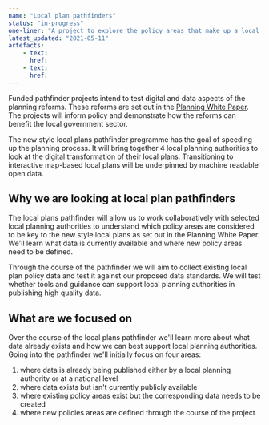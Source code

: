 ```yaml
---
name: "Local plan pathfinders"
status: "in-progress"
one-liner: "A project to explore the policy areas that make up a local plan"
latest_updated: "2021-05-11"
artefacts:
    - text:
      href:
    - text:
      href:
---
```


Funded pathfinder projects intend to test digital and data aspects of the planning reforms. These reforms are set out in the [Planning White Paper](https://www.gov.uk/government/consultations/planning-for-the-future). The projects will inform policy and demonstrate how the reforms can benefit the local government sector.

The new style local plans pathfinder programme has the goal of speeding up the planning process. It will bring together 4 local planning authorities to look at the digital transformation of their local plans. Transitioning to interactive map-based local plans will be underpinned by machine readable open data. 

## Why we are looking at local plan pathfinders

The local plans pathfinder will allow us to work collaboratively with selected local planning authorities to understand which policy areas are considered to be key to the new style local plans as set out in the Planning White Paper. We'll learn what data is currently available and where new policy areas need to be defined.

Through the course of the pathfinder we will aim to collect existing local plan policy data and test it against our proposed data standards. We will test whether tools and guidance can support local planning authorities in publishing high quality data.

## What are we focused on

Over the course of the local plans pathfinder we'll learn more about what data already exists and how we can best support local planning authorities. Going into the pathfinder we'll initially focus on four areas:

1. where data is already being published either by a local planning authority or at a national level
2. where data exists but isn't currently publicly available
3. where existing policy areas exist but the corresponding data needs to be created
4. where new policies areas are defined through the course of the project